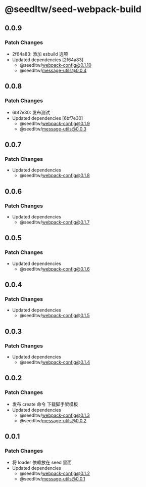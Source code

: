 # @seedltw/seed-webpack-build

## 0.0.9

### Patch Changes

- 2f64a83: 添加 esbuild 选项
- Updated dependencies [2f64a83]
  - @seedltw/webpack-config@0.1.10
  - @seedltw/message-utils@0.0.4

## 0.0.8

### Patch Changes

- 6bf7e30: 发布测试
- Updated dependencies [6bf7e30]
  - @seedltw/webpack-config@0.1.9
  - @seedltw/message-utils@0.0.3

## 0.0.7

### Patch Changes

- Updated dependencies
  - @seedltw/webpack-config@0.1.8

## 0.0.6

### Patch Changes

- Updated dependencies
  - @seedltw/webpack-config@0.1.7

## 0.0.5

### Patch Changes

- Updated dependencies
  - @seedltw/webpack-config@0.1.6

## 0.0.4

### Patch Changes

- Updated dependencies
  - @seedltw/webpack-config@0.1.5

## 0.0.3

### Patch Changes

- Updated dependencies
  - @seedltw/webpack-config@0.1.4

## 0.0.2

### Patch Changes

- 发布 create 命令 下载脚手架模板
- Updated dependencies
  - @seedltw/webpack-config@0.1.3
  - @seedltw/message-utils@0.0.2

## 0.0.1

### Patch Changes

- 将 loader 依赖放在 seed 里面
- Updated dependencies
  - @seedltw/webpack-config@0.1.2
  - @seedltw/message-utils@0.0.1
